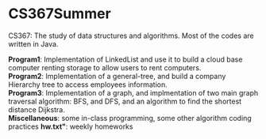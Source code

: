 # CS367Summer

CS367: The study of data structures and algorithms. Most of the codes are written in Java.


**Program1**: Implementation of LinkedList and use it to build a cloud base computer renting storage to allow users to rent computers.<br />
**Program2**: Implementation of a general-tree, and build a company Hierarchy tree to access employees information.<br />
**Program3**: Implementation of a graph, and implmentation of two main graph traversal algorithm: BFS, and DFS, and an algorithm to find the shortest distance Dijkstra.<br />
**Miscellaneous**: some in-class programming, some other algorithm coding practices
**hw.txt"**: weekly homeworks 



